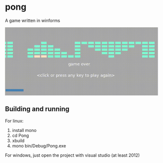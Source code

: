 
# pong
A game written in winforms

![demo](Pong/pong.gif)

## Building and running
For linux:
1. install mono
2. cd Pong
3. xbuild
4. mono bin/Debug/Pong.exe

For windows, just open the project with visual studio (at least 2012)

